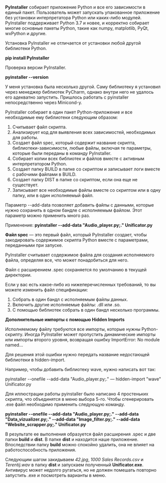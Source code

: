 __PyInstaller__ собирает приложение Python и все его зависимости в единый пакет. Пользователь может запускать упакованное приложение без установки интерпретатора Python или каких-либо модулей. PyInstaller поддерживает Python 3.7 и новее, и корректно собирает многие основные пакеты Python, такие как numpy, matplotlib, PyQt, wxPython и другие.

Установка PyInstaller не отличается от установки любой другой библиотеки Python.

__pip install PyInstaller__

Проверка версии PyInstaller.

__pyinstaller --version__

У меня установка была несколько другой. Саму библиотеку я установил через менеджер библиотек PyCharm, однако внутри него не удалось его адекватно запустить. Пришлось работать с pyinstaller непосредственно через Minicond-у.

PyInstaller собирает в один пакет Python-приложение и все необходимые ему библиотеки следующим образом:

1. Считывает файл скрипта.
2. Анализирует код для выявления всех зависимостей, необходимых для работы.
3. Создает файл spec, который содержит название скрипта, библиотеки-зависимости, любые файлы, включая те параметры, которые были переданы в команду PyInstaller.
4. Собирает копии всех библиотек и файлов вместе с активным интерпретатором Python.
5. Создает папку BUILD в папке со скриптом и записывает логи вместе с рабочими файлами в BUILD.
6. Создает папку DIST в папке со скриптом, если она еще не существует.
7. Записывает все необходимые файлы вместе со скриптом или в одну папку, или в один исполняемый файл.

Параметр --add-data позволяет добавить файлы с данными, которые нужно сохранить в одном бандле с исполняемым файлом. Этот параметр можно применить много раз.

Применение: __pyinstaller --add-data "Audio_player.py;." Unificator.py__

__Файл spec__ — это первый файл, который PyInstaller создает, чтобы закодировать содержимое скрипта Python вместе с параметрами, переданными при запуске.

PyInstaller считывает содержимое файла для создания исполняемого файла, определяя все, что может понадобиться для него.

Файл с расширением .spec сохраняется по умолчанию в текущей директории.

Если у вас есть какое-либо из нижеперечисленных требований, то вы можете изменить файл спецификации:

1. Собрать в один бандл с исполняемым файлы данных.
2. Включить другие исполняемые файлы: .dll или .so.
3. С помощью библиотек собрать в один бандл несколько программы.

__Дополнительные импорты с помощью Hidden Imports__

Исполняемому файлу требуются все импорты, которые нужны Python-скрипту. Иногда PyInstaller может пропустить динамические импорты или импорты второго уровня, возвращая ошибку ImportError: No module named…

Для решения этой ошибки нужно передать название недостающей библиотеки в hidden-import.

Например, чтобы добавить библиотеку wave, нужно написать вот так:

pyinstaller --onefile --add-data "Audio_player.py;." — hidden-import "wave" Unificator.py

Для иллюстрации работы pyinstaller было написано 4 простеньких скрипта, что объединятся в меню выбора 5-го. Чтобы сгенерировать .exe файл необходимо применить следующую команду.

__pyinstaller --onefile --add-data "Audio_player.py;." --add-data "Data_vizualizer.py;." --add-data "Image_filter.py;." --add-data "Website_scrapper.py;." Unificator.py__

В результате ее выполнения образуется файл расширения .spec и две папки __build__ и __dist__. В папке __dist__ и находится наше приложение. Впоследствии папку __build__ можно спокойно удалить, она не влияет на работоспособность приложения.

Следующим шагом закидываем _42.jpg_, _1000 Sales Records.csv_ и _Terentij.wav_ в папку __dist__ и запускаем полученный __Unificator.exe__. Антивирус может недолго ругаться, но не должен помешать повторно запустить .exe и посмотреть варианты в меню.
